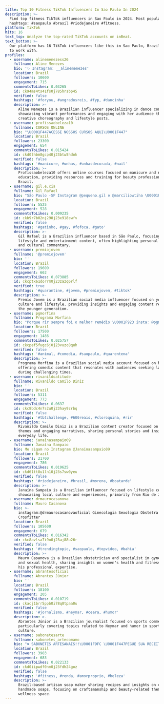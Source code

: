 ```yaml
---
title: Top 10 Fitness TikTok Influencers In Sao Paulo In 2024
description: >-
  Find top fitness TikTok influencers in Sao Paulo in 2024. Most popular
  hashtags: #saopaulo #brasil #riodejaneiro #fitness.
platform: TikTok
hits: 16
text_top: Analyze the top-rated TikTok accounts on inBeat.
text_bottom: >-
  Our platform has 16 TikTok influencers like this in Sao Paulo, Brazil for you
  to work with.
profiles:
  - username: alinemenezess26
    fullname: Aline Menezes
    bio: '✨ Instagram: __alinemenezes'
    location: Brazil
    followers: 10600
    engagement: 715
    commentsToLikes: 0.03265
    id: ck94ms4ts41fs0j785hrsbp45
    verified: false
    hashtags: '#foryou, #angradosreis, #fyp, #dancinha'
    description: >-
      Aline Menezes is a Brazilian influencer specializing in dance content,
      showcasing vibrant performances and engaging with her audience through
      creative choreography and lifestyle posts.
  - username: profissaobeleza10
    fullname: CURSOS ONLINE
    bio: "\U0001F447ACESSE NOSSOS CURSOS AQUI\U0001F447"
    location: Brazil
    followers: 23300
    engagement: 654
    commentsToLikes: 0.015424
    id: ckd0lhbm8gcp40j23btw5hdok
    verified: false
    hashtags: '#manicure, #unhas, #unhasdecorada, #nail'
    description: >-
      Profissaobeleza10 offers online courses focused on manicure and nail art
      education, providing resources and training for beauty professionals in
      Brazil.
  - username: gil.e.cia
    fullname: Gil Rafael
    bio: "São Paulo -SP Instagram @pequeno.gil e @marciliowtiha \U0001F4A6"
    location: Brazil
    followers: 5525
    engagement: 528
    commentsToLikes: 0.009235
    id: ckb9r7b02nj290j23x918swfv
    verified: false
    hashtags: '#gatinho, #gay, #fofoca, #gato'
    description: >-
      Gil Rafael is a Brazilian influencer based in São Paulo, focusing on
      lifestyle and entertainment content, often highlighting personal anecdotes
      and cultural commentary.
  - username: premiojovem
    fullname: '@premiojovem'
    bio: ''
    location: Brazil
    followers: 19600
    engagement: 662
    commentsToLikes: 0.073885
    id: ckcptx61dorrm0j23zazq6rlf
    verified: true
    hashtags: '#quarantine, #jovem, #premiojovem, #tiktok'
    description: >-
      Premio Jovem is a Brazilian social media influencer focused on youth
      culture and lifestyle, providing insights and engaging content relevant to
      the younger generation.
  - username: pgmorfina
    fullname: Programa Morfina
    bio: "Porque rir sempre foi o melhor remédio \U0001F923 insta: @pgmorfina"
    location: Brazil
    followers: 17500
    engagement: 1486
    commentsToLikes: 0.025757
    id: ckcpef5fugc6j0j23vuzc8quh
    verified: false
    hashtags: '#animal, #comedia, #saopaulo, #quarentena'
    description: >-
      Programa Morfina is a Brazilian social media account focused on humor,
      offering comedic content that resonates with audiences seeking laughter
      during challenging times.
  - username: rivanildoatitude
    fullname: Rivanildo Camilo Diniz
    bio: ''
    location: Brazil
    followers: 5311
    engagement: 773
    commentsToLikes: 0.0637
    id: ckc8bdc4n7s2u0j23hay9zrbq
    verified: false
    hashtags: '#tbtchallenge, #600reais, #cloroquina, #rir'
    description: >-
      Rivanildo Camilo Diniz is a Brazilian content creator focused on lifestyle
      themes and engaging narratives, sharing personal stories and insights from
      everyday life.
  - username: janainasampaio09
    fullname: Janaína Sampaio
    bio: Me sigam no Instagram @Janainasampaio09
    location: Brazil
    followers: 21700
    engagement: 786
    commentsToLikes: 0.019625
    id: ckd61tt8u1ln10j23s7sw0yeu
    verified: false
    hashtags: '#riodejaneiro, #brasil, #morena, #boatarde'
    description: >-
      Janaína Sampaio is a Brazilian influencer focused on lifestyle content,
      showcasing local culture and experiences, primarily from Rio de Janeiro.
  - username: drmaurocasanova
    fullname: Mauro Casanova
    bio: >-
      instagram:@drmaurocasanovaoficial Ginecologia Sexologia Obstetra US
      Crosfitter
    location: Brazil
    followers: 105600
    engagement: 679
    commentsToLikes: 0.016342
    id: ckc8avlsa7i9o0j23aj88u26r
    verified: false
    hashtags: '#trendingtopic, #saopaulo, #topvideo, #bahia'
    description: >-
      Mauro Casanova is a Brazilian obstetrician and specialist in gynecology
      and sexual health, sharing insights on women's health and fitness through
      his professional expertise.
  - username: abrantesoficial
    fullname: Abrantes Júnior
    bio: ''
    location: Brazil
    followers: 18100
    engagement: 205
    commentsToLikes: 0.010719
    id: ckacj1brr5ppb0i78q8tpaa0u
    verified: false
    hashtags: '#jornalismo, #neymar, #ceara, #humor'
    description: >-
      Abrantes Júnior is a Brazilian journalist focused on sports commentary,
      particularly covering topics related to Neymar and humor in sports
      culture.
  - username: sabonetesarte
    fullname: sabonetes_artecomamo
    bio: "❤ SABONETES ARTESANAIS!!\U0001F9FC \U0001F447PEGUE SUA RECEITA AQUI \U0001F447"
    location: Brazil
    followers: 3983
    engagement: 683
    commentsToLikes: 0.022133
    id: ckd0iipwdf0nm0j23fdh24goz
    verified: false
    hashtags: '#fitness, #renda, #amorproprio, #beleza'
    description: >-
      Brazil-based artisan soap maker sharing recipes and insights on creating
      handmade soaps, focusing on craftsmanship and beauty-related themes in the
      wellness space.
---
```


